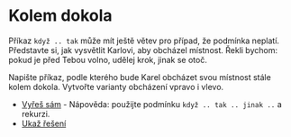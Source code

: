 # Kolem dokola

Příkaz `když .. tak` může mít ještě větev pro případ, že podmínka neplatí.
Představte si, jak vysvětlit Karlovi, aby obcházel místnost.
Řekli bychom: pokud je před Tebou volno, udělej krok, jinak se otoč.

Napište příkaz, podle kterého bude Karel obcházet svou místnost stále kolem dokola.
Vytvořte varianty obcházení vpravo i vlevo.

- [Vyřeš sám](karel.html?Dokola_zkus) - Nápověda: použijte podmínku `když .. tak .. jinak ..` a rekurzi. 
- [Ukaž řešení](karel.html?Dokola)